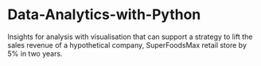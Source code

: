 # Data-Analytics-with-Python
Insights for analysis with visualisation that can support a strategy to lift the sales revenue of a hypothetical company, SuperFoodsMax retail store by 5% in two years.
